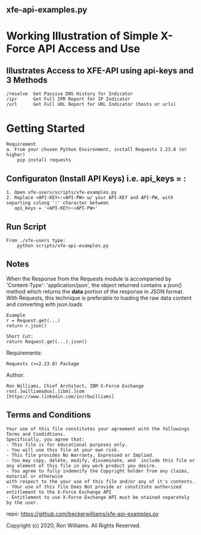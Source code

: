xfe-api-examples.py
------------
Working Illustration of Simple X-Force API Access and Use
=========================================================
Illustrates Access to XFE-API using api-keys and 3 Methods
----------------------------------------------------------

    /resolve  Get Passive DNS History for Indicator
    /ipr      Get Full IPR Report for IP Indicator
    /url      Get Full URL Report for URL Indicator (hosts or urls)

Getting Started
===============
    Requirement
    a. From your chosen Python Environment, install Requests 2.23.0 (or higher)
        pip install requests

Configuraton (Install API Keys) i.e. api_keys = <api-key>:<api-pw>
------------------------------------------------------------------
    1. Open xfe-users/scripts/xfe-examples.py
    2. Replace <API-KEY>:<API-PW> w/ your API-KEY and API-PW, with separting colong ':' character between
       api_keys = '<API-KEY>:<API-PW>'

Run Script
----------
    From ./xfe-users type:
        python scripts/xfe-api-examples.py
      
Notes
------
When the Response from the Requests module is accompanied by 'Content-Type': 'application/json',
the object returned  contains a json() method which returns the **data** portion of the response in JSON format.
With Requests, this technique is preferable to loading the raw data content and converting with json.loads

    Example
    r = Request.get(...)
    return r.json()
    
    Short Cut:
    return Request.get(...).json()
    
Requirements:

    Requests (>=2.23.0) Package

Author:

    Ron Williams, Chief Architect, IBM X-Force Exchange
    ron[.]williams@us[.]ibm[.]com
    [https://www.linkedin.com/in/rbwilliams]
    
Terms and Conditions
--------------------
    Your use of this file constitutes your agreement with the followings Terms and Condidtions.
    Specifically, you agree that:
    - This file is for educational purposes only. 
    - You will use this file at your own risk.
    - This file provides No Warranty, Expressed or Implied.
    - You may copy, delete, modify, disseminate, and  include this file or any element of this file in any work product you desire.
    - You agree to fully indemnify the Copyright holder from any claims, material or otherwise
    with respect to the your use of this file and/or any of it's contents.
    - YOur use of this file Does Not provide or constitute authorized entitlement to the X-Force Exchange API
    - Entitlement to use X-Force Exchange API must be otained separately by the user.

repo: https://github.com/beckerwilliams/xfe-api-examples.py
    
Copyright (c) 2020, Ron Williams. All Rights Reserved.

